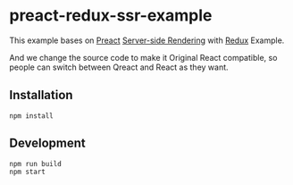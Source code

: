 # preact-redux-ssr-example

This example bases on [Preact](https://preactjs.com/) [Server-side Rendering](https://github.com/developit/preact-render-to-string) with [Redux](http://redux.js.org/) Example.

And we change the source code to make it Original React compatible, so people can switch between Qreact and React as they want.


## Installation

```
npm install
```

## Development

```
npm run build
npm start
```
